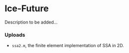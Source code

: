 # Ice-Future

Description to be added...

### Uploads 
- `ssa2.m`, the finite element implementation of SSA in 2D. 
